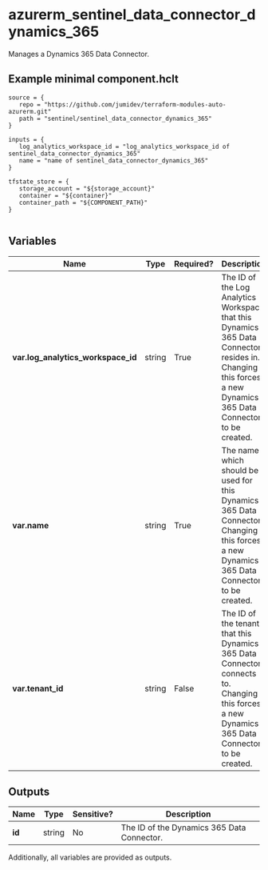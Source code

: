 # azurerm_sentinel_data_connector_dynamics_365

Manages a Dynamics 365 Data Connector.

## Example minimal component.hclt

```hcl
source = {
   repo = "https://github.com/jumidev/terraform-modules-auto-azurerm.git" 
   path = "sentinel/sentinel_data_connector_dynamics_365" 
}

inputs = {
   log_analytics_workspace_id = "log_analytics_workspace_id of sentinel_data_connector_dynamics_365" 
   name = "name of sentinel_data_connector_dynamics_365" 
}

tfstate_store = {
   storage_account = "${storage_account}" 
   container = "${container}" 
   container_path = "${COMPONENT_PATH}" 
}


```

## Variables

| Name | Type | Required? |  Description |
| ---- | ---- | --------- |  ----------- |
| **var.log_analytics_workspace_id** | string | True | The ID of the Log Analytics Workspace that this Dynamics 365 Data Connector resides in. Changing this forces a new Dynamics 365 Data Connector to be created. | 
| **var.name** | string | True | The name which should be used for this Dynamics 365 Data Connector. Changing this forces a new Dynamics 365 Data Connector to be created. | 
| **var.tenant_id** | string | False | The ID of the tenant that this Dynamics 365 Data Connector connects to. Changing this forces a new Dynamics 365 Data Connector to be created. | 



## Outputs

| Name | Type | Sensitive? | Description |
| ---- | ---- | --------- | --------- |
| **id** | string | No  | The ID of the Dynamics 365 Data Connector. | 

Additionally, all variables are provided as outputs.

